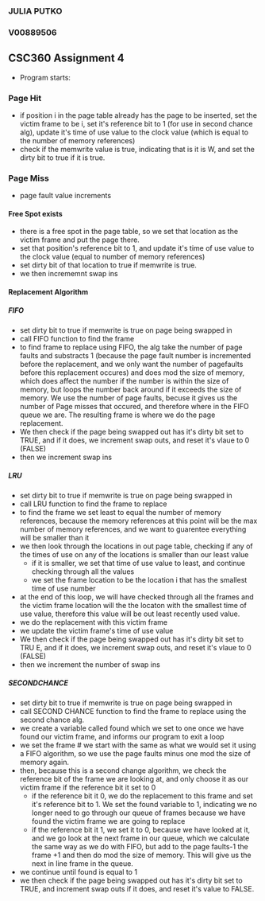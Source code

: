 ### JULIA PUTKO
### V00889506
## CSC360 Assignment 4 
* Program starts: 
### Page Hit 
* if position i in the page table already has the page to be inserted, set the victim frame to be i, set it's reference bit to 1 (for use in second chance alg), update it's time of use value to the clock value (which is equal to the number of memory references) 
* check if the memwrite value is true, indicating that is it is W, and set the dirty bit to true if it is true. 
### Page Miss
* page fault value increments
#### Free Spot exists
* there is a free spot in the page table, so we set that location as the victim frame and put the page there. 
* set that position's reference bit to 1, and update it's time of use value to the clock value (equal to number of memory references)
* set dirty bit of that location to true if memwrite is true.
* we then incrememnt swap ins 
#### Replacement Algorithm 
##### FIFO 
* set dirty bit to true if memwrite is true on page being swapped in 
* call FIFO function to find the frame  
* to find frame to replace using FIFO, the alg take the number of page faults and substracts 1 (because the page fault number is incremented before the replacement, and we only want the number of pagefaults before this replacement occures) and does mod the size of memory, which does affect the number if the number is within the size of memory, but loops the number back around if it exceeds the size of memory. We use the number of page faults, becuse it gives us the number of Page misses that occured, and therefore where in the FIFO queue we are. The resulting frame is where we do the page replacement. 
* We then check if the page being swapped out has it's dirty bit set to TRUE, and if it does, we increment swap outs, and reset it's vlaue to 0 (FALSE)
* then we increment swap ins

##### LRU 
* set dirty bit to true if memwrite is true on page being swapped in
* call LRU function to find the frame to replace 
* to find the frame we set least to equal the number of memory references, because the memory references at this point will be the max number of memory references, and we want to guarentee everything will be smaller than it 
* we then look through the locations in out page table, checking if any of the times of use on any of the locations is smaller than our least value
	* if it is smaller, we set that time of use value to least, and continue checking through all the values  
	* we set the frame location to be the location i that has the smallest time of use number 
* at the end of this loop, we will have checked through all the frames and the victim frame location will the the locaton with the smallest time of use value, therefore this value will be out least recently used value. 
* we do the replacement with this victim frame
* we update the victim frame's time of use value
* We then check if the page being swapped out has it's dirty bit set to TRU
E, and if it does, we increment swap outs, and reset it's vlaue to 0 (FALSE)
* then we increment the number of swap ins 
##### SECONDCHANCE  
*  set dirty bit to true if memwrite is true on page being swapped in
*  call SECOND CHANCE function to find the frame to replace using the second chance alg. 
* we create a variable called found which we set to one once we have found our victim frame, and informs our program to exit a loop 
* we set the frame # we start with the same as what we would set it using a FIFO algorithm, so we use the page faults minus one mod the size of memory again.
* then, because this is a second change algorithm, we check the reference bit of the frame we are looking at, and only choose it as our victim frame if the reference bit it set to 0
	* if the reference bit it 0, we do the replacement to this frame and set it's reference bit to 1. We set the found variable to 1, indicating we no longer need to go through our queue of frames because we have found the victim frame we are going to replace
	* if the reference bit it 1, we set it to 0, because we have looked at it, and we go look at the next frame in our queue, which we calculate the same way as we do with FIFO, but add to the page faults-1 the frame +1 and then do mod the size of memory. This will give us the next in line frame in the queue.
* we continue until found is equal to 1
* we then check if the page being swapped out has it's dirty bit set to TRUE, and increment swap outs if it does, and reset it's value to FALSE. 


  

